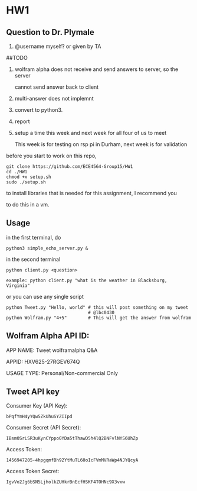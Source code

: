 # HW1

## Question to Dr. Plymale

1. @username myself? or given by TA

##TODO

1. wolfram alpha does not receive and send answers to server, so the server 

   cannot send answer back to client

2. multi-answer does not implemnt

3. convert to python3.

4. report

5. setup a time this week and next week for all four of us to meet

   This week is for testing on rsp pi in Durham, next week is for validation

before you start to work on this repo,

    git clone https://github.com/ECE4564-Group15/HW1
    cd ./HW1
    chmod +x setup.sh
    sudo ./setup.sh

to install libraries that is needed for this assignment, I recommend you 

to do this in a vm.

## Usage
    
in the first terminal, do
        
    python3 simple_echo_server.py &

in the second terminal

    python client.py <question>
    
    example: python client.py "what is the weather in Blacksburg, Virginia"

or you can use any single script

    python Tweet.py "Hello, world" # this will post something on my tweet
                                   # @lbc0430
    python Wolfram.py "4+5"        # This will get the answer from wolfram
    

## Wolfram Alpha API ID:
APP NAME: Tweet wolframalpha Q&A

APPID: HXV625-27RGEV674Q

USAGE TYPE: Personal/Non-commercial Only


## Tweet API key
Consumer Key (API Key): 

    bPqfYmH4yYQw5ZkUhuSYZIIpd 
Consumer Secret (API Secret): 

    IBsm0SrLSR3uKynCYppo0YDa5tThawD5h4lQ2BNFvlNYS6UhZp

Access Token: 

    1456947205-4hpgqmfBh92YtMuTL60oIcFVmMVRaWp4NJYQcyA

Access Token Secret: 

    IgvVo2Jg6bSN5LjholkZUHkrBnEcfHSKF4TOHNc9X3vxw
